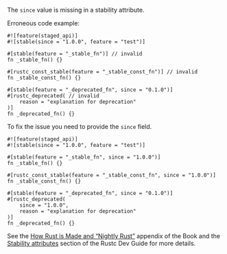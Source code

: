 The `since` value is missing in a stability attribute.

Erroneous code example:

```compile_fail,E0542
#![feature(staged_api)]
#![stable(since = "1.0.0", feature = "test")]

#[stable(feature = "_stable_fn")] // invalid
fn _stable_fn() {}

#[rustc_const_stable(feature = "_stable_const_fn")] // invalid
fn _stable_const_fn() {}

#[stable(feature = "_deprecated_fn", since = "0.1.0")]
#[rustc_deprecated( // invalid
    reason = "explanation for deprecation"
)]
fn _deprecated_fn() {}
```

To fix the issue you need to provide the `since` field.

```
#![feature(staged_api)]
#![stable(since = "1.0.0", feature = "test")]

#[stable(feature = "_stable_fn", since = "1.0.0")]
fn _stable_fn() {}

#[rustc_const_stable(feature = "_stable_const_fn", since = "1.0.0")]
fn _stable_const_fn() {}

#[stable(feature = "_deprecated_fn", since = "0.1.0")]
#[rustc_deprecated(
    since = "1.0.0",
    reason = "explanation for deprecation"
)]
fn _deprecated_fn() {}
```

See the [How Rust is Made and “Nightly Rust”][how-rust-made-nightly] appendix
of the Book and the [Stability attributes][stability-attributes] section of the
Rustc Dev Guide for more details.

[how-rust-made-nightly]: https://doc.rust-lang.org/book/appendix-07-nightly-rust.html
[stability-attributes]: https://rustc-dev-guide.rust-lang.org/stability.html
